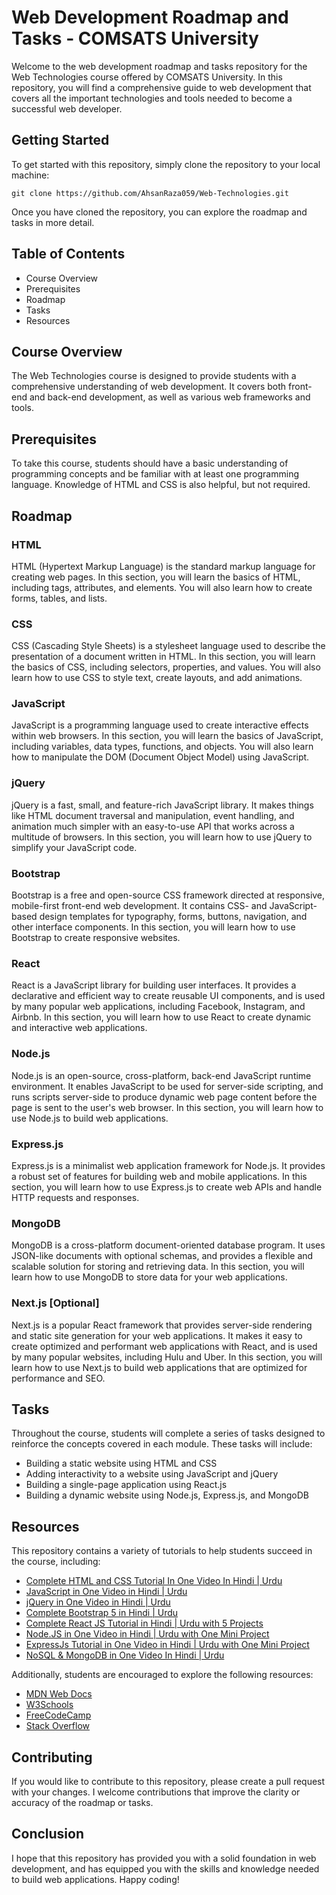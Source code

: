 <h1>Web Development Roadmap and Tasks - COMSATS University</h1>
<p>Welcome to the web development roadmap and tasks repository for the Web Technologies course offered by COMSATS University. In this repository, you will find a comprehensive guide to web development that covers all the important technologies and tools needed to become a successful web developer.</p>
<h2>Getting Started</h2>
<p>To get started with this repository, simply clone the repository to your local machine:</p>
<pre><code>git clone https://github.com/AhsanRaza059/Web-Technologies.git</code></pre>
<p>Once you have cloned the repository, you can explore the roadmap and tasks in more detail.</p>
<h2>Table of Contents</h2>
<ul>
    <li>Course Overview</li>
    <li>Prerequisites</li>
    <li>Roadmap</li>
    <li>Tasks</li>
    <li>Resources</li>
</ul>
<h2>Course Overview</h2>
<p>The Web Technologies course is designed to provide students with a comprehensive understanding of web development. It covers both front-end and back-end development, as well as various web frameworks and tools.</p>
<h2>Prerequisites</h2>
<p>To take this course, students should have a basic understanding of programming concepts and be familiar with at least one programming language. Knowledge of HTML and CSS is also helpful, but not required.</p>
<h2>Roadmap</h2>
<h3>HTML</h3>
<p>HTML (Hypertext Markup Language) is the standard markup language for creating web pages. In this section, you will learn the basics of HTML, including tags, attributes, and elements. You will also learn how to create forms, tables, and lists.</p>
<h3>CSS</h3>
<p>CSS (Cascading Style Sheets) is a stylesheet language used to describe the presentation of a document written in HTML. In this section, you will learn the basics of CSS, including selectors, properties, and values. You will also learn how to use CSS to style text, create layouts, and add animations.</p>
<h3>JavaScript</h2>
<p>JavaScript is a programming language used to create interactive effects within web browsers. In this section, you will learn the basics of JavaScript, including variables, data types, functions, and objects. You will also learn how to manipulate the DOM (Document Object Model) using JavaScript.
</p>
<h3>jQuery</h3>
<p>jQuery is a fast, small, and feature-rich JavaScript library. It makes things like HTML document traversal and manipulation, event handling, and animation much simpler with an easy-to-use API that works across a multitude of browsers. In this section, you will learn how to use jQuery to simplify your JavaScript code.</p>
<h3>Bootstrap</h3>
<p>Bootstrap is a free and open-source CSS framework directed at responsive, mobile-first front-end web development. It contains CSS- and JavaScript-based design templates for typography, forms, buttons, navigation, and other interface components. In this section, you will learn how to use Bootstrap to create responsive websites.</p>
<h3>React</h3>
<p>React is a JavaScript library for building user interfaces. It provides a declarative and efficient way to create reusable UI components, and is used by many popular web applications, including Facebook, Instagram, and Airbnb. In this section, you will learn how to use React to create dynamic and interactive web applications.</p>
<h3>Node.js</h3>
<p>Node.js is an open-source, cross-platform, back-end JavaScript runtime environment. It enables JavaScript to be used for server-side scripting, and runs scripts server-side to produce dynamic web page content before the page is sent to the user's web browser. In this section, you will learn how to use Node.js to build web applications.</p>
<h3>Express.js</h3>
<p>Express.js is a minimalist web application framework for Node.js. It provides a robust set of features for building web and mobile applications. In this section, you will learn how to use Express.js to create web APIs and handle HTTP requests and responses.</p>
<h3>MongoDB</h3>
<p>MongoDB is a cross-platform document-oriented database program. It uses JSON-like documents with optional schemas, and provides a flexible and scalable solution for storing and retrieving data. In this section, you will learn how to use MongoDB to store data for your web applications.</p>
<h3>Next.js [Optional]</h3>
<p>Next.js is a popular React framework that provides server-side rendering and static site generation for your web applications. It makes it easy to create optimized and performant web applications with React, and is used by many popular websites, including Hulu and Uber. In this section, you will learn how to use Next.js to build web applications that are optimized for performance and SEO.</p>
<h2>Tasks</h2>
<p>Throughout the course, students will complete a series of tasks designed to reinforce the concepts covered in each module. These tasks will include:</p>
<ul>
    <li>Building a static website using HTML and CSS</li>
    <li>Adding interactivity to a website using JavaScript and jQuery</li>
    <li>Building a single-page application using React.js</li>
    <li>Building a dynamic website using Node.js, Express.js, and MongoDB</li>
</ul>
<h2>Resources</h2>
<p>This repository contains a variety of tutorials to help students succeed in the course, including:</p>
<ul>
    <li><a href="https://youtu.be/5p8e2ZkbOFU">Complete HTML and CSS Tutorial In One Video In Hindi | Urdu</a></li>
    <li><a href="https://youtu.be/PODgPW-hbfU">JavaScript in One Video in Hindi | Urdu</a></li>
    <li><a href="https://youtu.be/PNvyPEQ0y-I">jQuery in One Video in Hindi | Urdu</a></li>
    <li><a href="https://youtu.be/Qb8DLdSYBAo">Complete Bootstrap 5 in Hindi | Urdu</a></li>
    <li><a href="https://youtu.be/EHTWMpD6S_0">Complete React JS Tutorial in Hindi | Urdu with 5 Projects</a></li>
    <li><a href="https://youtu.be/ipnWAKoiBtY">Node.JS in One Video in Hindi | Urdu with One Mini Project</a></li>
    <li><a href="https://youtu.be/AX1AP83CuK4">ExpressJs Tutorial in One Video in Hindi | Urdu with One Mini Project</a></li>
    <li><a href="https://youtu.be/hv7Y-Ct9sE4">NoSQL & MongoDB in One Video In Hindi | Urdu</a></li>
</ul>
<p>Additionally, students are encouraged to explore the following resources:</p>
<ul>
    <li><a href="https://developer.mozilla.org/en-US/">MDN Web Docs</a></li>
    <li><a href="https://www.w3schools.com/">W3Schools</a></li>
    <li><a href="https://www.freecodecamp.org/">FreeCodeCamp</a></li>
    <li><a href="https://stackoverflow.com/">Stack Overflow</a></li>
</ul>
<h2>Contributing</h2>
<p>If you would like to contribute to this repository, please create a pull request with your changes. I welcome contributions that improve the clarity or accuracy of the roadmap or tasks.</p>
<h2>Conclusion</h2>
<p>I hope that this repository has provided you with a solid foundation in web development, and has equipped you with the skills and knowledge needed to build web applications. Happy coding!</p>
